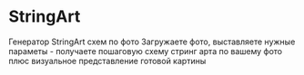 # StringArt
Генератор StringArt схем по фото
Загружаете фото, выставляете нужные параметы - получаете пошаговую схему
стринг арта по вашему фото плюс визуальное представление готовой картины
